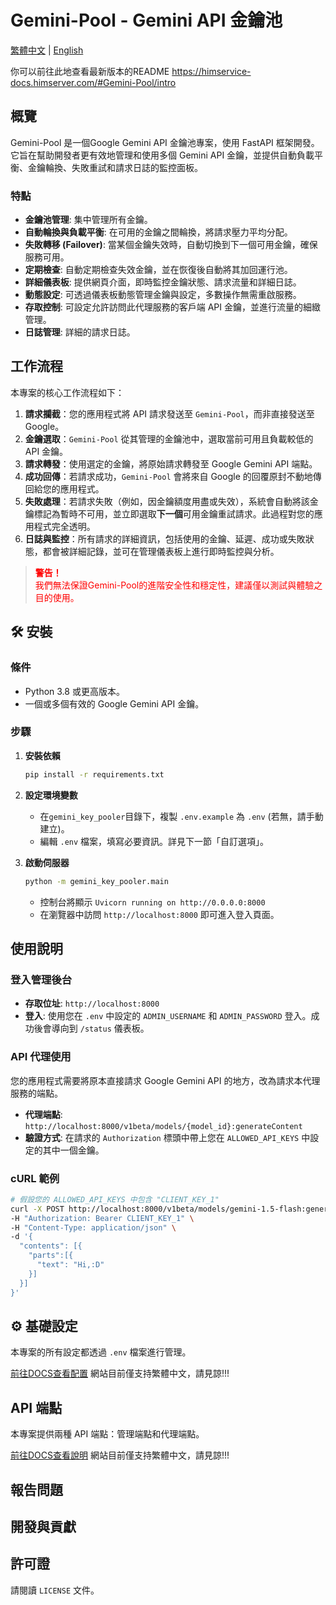 # Gemini-Pool - Gemini API 金鑰池

[繁體中文](README.md) | [English](README_EN.md)

你可以前往此地查看最新版本的README
https://himservice-docs.himserver.com/#Gemini-Pool/intro

## 概覽

Gemini-Pool 是一個Google Gemini API 金鑰池專案，使用 FastAPI 框架開發。它旨在幫助開發者更有效地管理和使用多個 Gemini API 金鑰，並提供自動負載平衡、金鑰輪換、失敗重試和請求日誌的監控面板。

### 特點
- **金鑰池管理**: 集中管理所有金鑰。
- **自動輪換與負載平衡**: 在可用的金鑰之間輪換，將請求壓力平均分配。
- **失敗轉移 (Failover)**: 當某個金鑰失效時，自動切換到下一個可用金鑰，確保服務可用。
- **定期檢查**: 自動定期檢查失效金鑰，並在恢復後自動將其加回運行池。
- **詳細儀表板**: 提供網頁介面，即時監控金鑰狀態、請求流量和詳細日誌。
- **動態設定**: 可透過儀表板動態管理金鑰與設定，多數操作無需重啟服務。
- **存取控制**: 可設定允許訪問此代理服務的客戶端 API 金鑰，並進行流量的細緻管理。
- **日誌管理**: 詳細的請求日誌。

## 工作流程

本專案的核心工作流程如下：

1.  **請求攔截**：您的應用程式將 API 請求發送至 `Gemini-Pool`，而非直接發送至 Google。
2.  **金鑰選取**：`Gemini-Pool` 從其管理的金鑰池中，選取當前可用且負載較低的 API 金鑰。
3.  **請求轉發**：使用選定的金鑰，將原始請求轉發至 Google Gemini API 端點。
4.  **成功回傳**：若請求成功，`Gemini-Pool` 會將來自 Google 的回覆原封不動地傳回給您的應用程式。
5.  **失敗處理**：若請求失敗（例如，因金鑰額度用盡或失效），系統會自動將該金鑰標記為暫時不可用，並立即選取**下一個**可用金鑰重試請求。此過程對您的應用程式完全透明。
6.  **日誌與監控**：所有請求的詳細資訊，包括使用的金鑰、延遲、成功或失敗狀態，都會被詳細記錄，並可在管理儀表板上進行即時監控與分析。



<blockquote style="color: red;">
  <p><strong>警告！</strong><br>
  我們無法保證Gemini-Pool的進階安全性和穩定性，建議僅以測試與體驗之目的使用。</p>
</blockquote>


## 🛠️ 安裝

### 條件
- Python 3.8 或更高版本。
- 一個或多個有效的 Google Gemini API 金鑰。

### 步驟
1. **安裝依賴**
   ```bash
   pip install -r requirements.txt
   ```

2. **設定環境變數**
   - 在`gemini_key_pooler`目錄下，複製 `.env.example` 為 `.env` (若無，請手動建立)。
   - 編輯 `.env` 檔案，填寫必要資訊。詳見下一節「自訂選項」。

4. **啟動伺服器**
   ```bash
   python -m gemini_key_pooler.main
   ```
   - 控制台將顯示 `Uvicorn running on http://0.0.0.0:8000`
   - 在瀏覽器中訪問 `http://localhost:8000` 即可進入登入頁面。

## 使用說明

### 登入管理後台
- **存取位址**: `http://localhost:8000`
- **登入**: 使用您在 `.env` 中設定的 `ADMIN_USERNAME` 和 `ADMIN_PASSWORD` 登入。成功後會導向到 `/status` 儀表板。

### API 代理使用
您的應用程式需要將原本直接請求 Google Gemini API 的地方，改為請求本代理服務的端點。

- **代理端點**: `http://localhost:8000/v1beta/models/{model_id}:generateContent`
- **驗證方式**: 在請求的 `Authorization` 標頭中帶上您在 `ALLOWED_API_KEYS` 中設定的其中一個金鑰。

### cURL 範例
```bash
# 假設您的 ALLOWED_API_KEYS 中包含 "CLIENT_KEY_1"
curl -X POST http://localhost:8000/v1beta/models/gemini-1.5-flash:generateContent \
-H "Authorization: Bearer CLIENT_KEY_1" \
-H "Content-Type: application/json" \
-d '{
  "contents": [{
    "parts":[{
      "text": "Hi,:D"
    }]
  }]
}'
```

## ⚙️ 基礎設定

本專案的所有設定都透過 `.env` 檔案進行管理。

[前往DOCS查看配置](https://himservice-docs.himserver.com/#Gemini-Pool/set-env)
網站目前僅支持繁體中文，請見諒!!!
## API 端點

本專案提供兩種 API 端點：管理端點和代理端點。

[前往DOCS查看說明](https://himservice-docs.himserver.com/#Gemini-Pool/api)
網站目前僅支持繁體中文，請見諒!!!

## 報告問題

## 開發與貢獻

## 許可證
請閱讀 `LICENSE` 文件。
